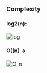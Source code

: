 ### Complexity
#### log2(n):
![log](https://github.com/xvy45/C_plus-plus/assets/113087685/37622d2f-f369-4cb9-baa0-ffe5fa72cae3)

#### O((n) ->
![O_n](https://github.com/xvy45/C_plus-plus/assets/113087685/351414d9-c875-4d2d-8b7e-cd6f532c27d2)

